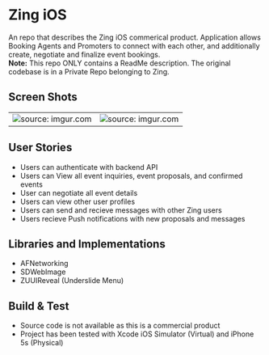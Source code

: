 # Zing iOS

An repo that describes the Zing iOS commerical product. Application allows Booking Agents and Promoters to connect with each other, and additionally create, negotiate and finalize event bookings.<br>
 <b>Note:</b> This repo ONLY contains a ReadMe description. The original codebase is in a Private Repo belonging to Zing.

## Screen Shots
<table><tr><td width="50%"><img src="http://i.imgur.com/1lreKkR.png" title="source: imgur.com" /></td><td width=50%><img src="http://i.imgur.com/F8dnRT6.png" title="source: imgur.com" /></td></tr></table>

## User Stories
 - Users can authenticate with backend API
 - Users can View all event inquiries, event proposals, and confirmed events
 - User can negotiate all event details
 - Users can view other user profiles
 - Users can send and recieve messages with other Zing users
 - Users recieve Push notifications with new proposals and messages

## Libraries and Implementations
 - AFNetworking
 - SDWebImage
 - ZUUIReveal (Underslide Menu)

## Build & Test
 - Source code is not available as this is a commercial product
 - Project has been tested with Xcode iOS Simulator (Virtual) and iPhone 5s (Physical)
